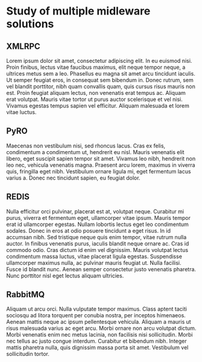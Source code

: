 #  Study of multiple midleware solutions
## XMLRPC
Lorem ipsum dolor sit amet, consectetur adipiscing elit. In eu euismod nisi. Proin finibus, lectus vitae faucibus maximus, elit neque tempor neque, a ultrices metus sem a leo. Phasellus eu magna sit amet arcu tincidunt iaculis. Ut semper feugiat eros, in consequat sem bibendum in. Donec rutrum, sem vel blandit porttitor, nibh quam convallis quam, quis cursus risus mauris non est. Proin feugiat aliquam lectus, non venenatis erat tempus ac. Aliquam erat volutpat. Mauris vitae tortor ut purus auctor scelerisque et vel nisi. Vivamus egestas tempus sapien vel efficitur. Aliquam malesuada et lorem vitae luctus.

## PyRO
Maecenas non vestibulum nisi, sed rhoncus lacus. Cras ex felis, condimentum a condimentum ut, hendrerit eu nisl. Mauris venenatis elit libero, eget suscipit sapien tempor sit amet. Vivamus leo nibh, hendrerit non leo nec, vehicula venenatis magna. Praesent arcu lorem, maximus in viverra quis, fringilla eget nibh. Vestibulum ornare ligula mi, eget fermentum lacus varius a. Donec nec tincidunt sapien, eu feugiat dolor.

## REDIS
Nulla efficitur orci pulvinar, placerat est at, volutpat neque. Curabitur mi purus, viverra et fermentum eget, ullamcorper vitae ipsum. Mauris tempor erat id ullamcorper egestas. Nullam lobortis lectus eget leo condimentum sodales. Donec in eros at odio posuere tincidunt a eget risus. In id accumsan nibh. Sed tristique neque quis enim tempor, vitae rutrum nulla auctor. In finibus venenatis purus, iaculis blandit neque ornare ac. Cras id commodo odio. Cras dictum id enim vel dignissim. Mauris volutpat lectus condimentum massa luctus, vitae placerat ligula egestas. Suspendisse ullamcorper maximus nulla, ac pulvinar mauris feugiat ut. Nulla facilisi. Fusce id blandit nunc. Aenean semper consectetur justo venenatis pharetra. Nunc porttitor nisl eget lectus aliquam ultricies.

## RabbitMQ
Aliquam ut arcu orci. Nulla vulputate tempor maximus. Class aptent taciti sociosqu ad litora torquent per conubia nostra, per inceptos himenaeos. Aenean mattis neque ac ipsum pellentesque vehicula. Aliquam a mauris ut risus malesuada varius ac eget arcu. Morbi ornare non arcu volutpat dictum. Morbi venenatis enim nec metus lacinia, non facilisis nisi sollicitudin. Morbi nec tellus ac justo congue interdum. Curabitur et bibendum nibh. Integer mattis pharetra nulla, quis dignissim massa porta sit amet. Vestibulum vel sollicitudin tortor.
